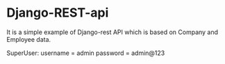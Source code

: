 # Django-REST-api
It is a simple example of Django-rest API which is based on Company and Employee data.

SuperUser:
username = admin
password = admin@123
